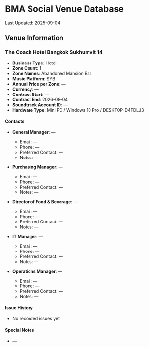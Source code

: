 # BMA Social Venue Database

Last Updated: 2025-09-04

## Venue Information

### The Coach Hotel Bangkok Sukhumvit 14
- **Business Type**: Hotel
- **Zone Count**: 1
- **Zone Names**: Abandoned Mansion Bar
- **Music Platform**: SYB
- **Annual Price per Zone**: —
- **Currency**: —
- **Contract Start**: —
- **Contract End**: 2026-08-04
- **Soundtrack Account ID**: —
- **Hardware Type**: Mini PC / Windows 10 Pro / DESKTOP-D4FDLJ3

#### Contacts
- **General Manager**: —
  - Email: —
  - Phone: —
  - Preferred Contact: —
  - Notes: —

- **Purchasing Manager**: —
  - Email: —
  - Phone: —
  - Preferred Contact: —
  - Notes: —

- **Director of Food & Beverage**: —
  - Email: —
  - Phone: —
  - Preferred Contact: —
  - Notes: —

- **IT Manager**: —
  - Email: —
  - Phone: —
  - Preferred Contact: —
  - Notes: —

- **Operations Manager**: —
  - Email: —
  - Phone: —
  - Preferred Contact: —
  - Notes: —

#### Issue History
- No recorded issues yet.

#### Special Notes
- —
